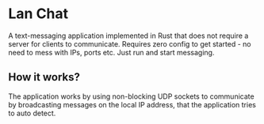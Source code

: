 # Lan Chat

A text-messaging application implemented in Rust that does not require a
server for clients to communicate. Requires zero config to get started -
no need to mess with IPs, ports etc. Just run and start messaging.

## How it works?

The application works by using non-blocking UDP sockets to communicate
by broadcasting messages on the local IP address, that the application tries
to auto detect.
